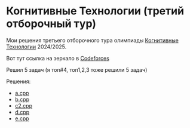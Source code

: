 # Когнитивные Технологии (третий отборочный тур)

Мои решения третьего отборочного тура олимпиады [Когнитивные Технологии](https://olymp.misis.ru) 2024/2025.

Вот тут ссылка на зеркало в [Codeforces](https://codeforces.com/gym/105618)

Решил 5 задач (я топ#4, топ1,2,3 тоже решили 5 задач)

Решения:

- [a.cpp](./a.cpp)
- [b.cpp](./b.cpp)
- [c2.cpp](./c2.cpp)
- [d.cpp](./d.cpp)
- [e.cpp](./e.cpp)

